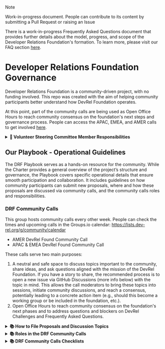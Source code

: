 >[!NOTE]
> Work-in-progress document. People can contribute to its content by submitting a Pull Request or raising an Issue
> 
> There is a work-in-progress Frequently Asked Questions document that provides further details about the model, progress, and scope of the Developer Relations Foundation's formation. To learn more, please visit our FAQ section [here](https://github.com/DevRel-Foundation#faq).

# Developer Relations Foundation Governance

Developer Relations Foundation is a community-driven project, with no funding involved. This repo was created  with the aim of helping community participants better understand how DevRel Foundation operates. 

At this point, part of the community calls are being used as Open Office Hours to reach community consensus on the foundation's next steps and governance process. People can access the APAC, EMEA, and AMER calls to get involved [here](https://github.com/DevRel-Foundation#community-calls).

<details>
  <summary>
    <strong>🧭 Volunteer Steering Committee Member Responsibilities </strong>
  </summary><br />
The Volunteer Steering Committee is comprised of the initial group of individuals, all tenured Developer Relations and Developer Marketing leaders, who connected over the shared vision of creating a foundation.

The primary responsibilities of the Volunteer Steering Committee are:

- Established the initial charter and governance model that contributed to the LF's "intent to form" commitment
- Collect input on priorities and interest in getting involved to move forward on processes, policies, and frameworks that will be driven by working groups, as well as forming the initial working groups
- Internal project management and operations, including PR, community, website development, and communications

Out of the working groups, we anticipate recommendations on governance that will include how to elect Foundation leadership moving forward. At that time, any leadership roles we play (if at all) will be determined through the established election processes.


  </details>


## Our Playbook - Operational Guidelines

The DRF Playbook serves as a hands-on resource for the community. While the Charter provides a general overview of the project’s structure and governance, the Playbook covers specific operational details that ensure smooth participation and collaboration. It includes guidelines on how community participants can submit new proposals, where and how these proposals are discussed via community calls, and the community calls roles and responsibilities.

### DRF Community Calls

This group hosts community calls every other week. People can check the times and upcoming calls in the Groups.io calendar: https://lists.dev-rel.org/g/community/calendar

- AMER DevRel Found Community Call
- APAC & EMEA DevRel Found Community Call

These calls serve two main purposes:

1. A neutral and safe space to discuss topics important to the community, share ideas, and ask questions aligned with the mission of the DevRel Foundation. If you have a story to share, the recommended process is to open a new issue via GitHub Discussions (more info below) with the topic in mind. This allows the call moderators to bring these topics into sessions, initiate community discussions, and reach a consensus, potentially leading to a concrete action item (e.g., should this become a working group or be included in the foundation, etc.).
2. Open Office Hours to reach community consensus on the foundation's next phases and to address questions and blockers on DevRel Challenges and Frequently Asked Questions.

<details>
  <summary>
    <strong> 📚 How to File Proposals and Discussion Topics </strong>
  </summary>

The community can file proposals via the DRF Governance repo by [opening a new entry in the GitHub Discussions Forum](https://github.com/DevRel-Foundation/governance/discussions/new/choose).

Also, whether you are new to the DRF community calls or a regular participant, you can add your discussion topics as a comment in one of the [meeting note discussions](https://github.com/DevRel-Foundation/governance/discussions/categories/meeting-notes) or bring them up during the call.

People can also share DevRel use cases, best practices, frameworks, and more by [opening a new Idea in GitHub Discussions](https://github.com/devrel-foundation/governance/discussions/new?category=ideas), which serves as the Foundation’s public forum. 

We are always looking for 5-10 minute presentations in future community calls to spark discussion with attendees and asynchronously.

</details>
<details>
  <summary>
    <strong> 📚 Roles in the DRF Community Calls</strong>
  </summary>

Roles include facilitator, moderator, scribe, and crier. 

Anyone can volunteer to take on any of these roles for upcoming community calls. People can volunteer to lead in one of these roles during the next call by contacting steering-committee@dev-rel.org


| **Role**| **Responsibilities**|**Notes**|**Recommended Experience**|
|---------|---------------------|---------------|---------------|
|**Moderator**| (1) Leads the discussion by going through agenda items, ensuring each topic receives the time it needs, and keeping conversations focused AND (2) Opens the call by inviting participants to add their names to the agenda, make group introductions and introduce the concept of Chatham House Rules, LF Antitrust Policies and the DRF Code of Conduct  | Volunteering as a Moderator is a great way to develop facilitation skills and play an essential role in shaping community discussions. The Moderator must be on the call while the Crier can skip the call | This person attended some previous community calls and is familiarized with the format |
|**Scribe**| (1) Captures and summarizes key points during the call AND (2) share these notes with the community in the dedicated GitHub Discussion afterward| Serving as a Scribe builds attention to detail and provides a vital resource for transparent communication within the community | This person can be new to the community but should have some experience of taking notes in meetings |
|**Crier**| (1) Keeps the community informed by announcing the agenda one week in advance in the DRF community mailing list and Discord channel| As the Crier, you enhance community engagement and ensure members are aware of discussion topics and opportunities to participate. The Moderator must be on the call, while the Crier can skip the call | This person can have no experience and be a newcomer |

</details>

</details>
<details>
  <summary>
    <strong> 📚 DRF Community Calls Checklists</strong>
  </summary>


## Moderator 
When running a community call, please ensure you go through the following checklist:


Pre-Call (5-4 days in advance)

1. Please wait for the Crier to share the agenda. If the agenda hasn’t been announced and only 5 days remain before the call, kindly reach out to the Crier
2. Review new community proposals or announcements shared on GH Discussions and include in the agenda

During the Call

3. Welcome Atendees and invite them to write their names in the Google Doc
4. Go through Agenda Topics
5. Assign the roles for the next call
6. Keep teh conversation on track
7. Close the call on time

  
## Crier

Pre-Call (8-6 days in advance)

1. Go to https://github.com/DevRel-Foundation/governance/discussions
2. Open a new entry
3. Copy Agenda template https://github.com/DevRel-Foundation/governance/discussions/114
4. Edit brackets' info [  ]
5. Go to [google doc](https://docs.google.com/document/d/1I5dX4RbvJyt4Z2dTWsS1BjmzRQV8RHOJ5klJ_tZa_eg/edit?usp=sharing)
6. Copy content within `TEMPLATE - YYYY-MM-DD`
7. Paste bellow `Next Meeting`section
8. Edit brackets' info [  ]
9. Announce the GH discussion via Discord #📆weekly-calls channel using @here tag
10. Announce via community Mailing List (community@lists.dev-rel.org) https://lists.dev-rel.org/g/community
11. Ping the Moderator when work is finished

## Scribe

During the Call

1. Take notes in [google docs](https://docs.google.com/document/d/1I5dX4RbvJyt4Z2dTWsS1BjmzRQV8RHOJ5klJ_tZa_eg/edit?usp=sharing) below the agenda items. Avoid using affiliations, just use initials of participants
2. If there's someone on the call who did not added their name, add it yourself in the Google doc
  
After the Call

3. Syntetize notes and mirror these notes in  the GH discussions dedicated entry as a new comment for those who can't access google
   
## Additional Training

If it's your first time taking on one of these roles in an open source project, don’t worry—we’re all learning together! This free course on [Leading High-Performance Working Group Meetings](https://training.linuxfoundation.org/training/leading-high-performance-working-group-meetings-lfc120/) can help beginners navigate through these roles.

</details>
